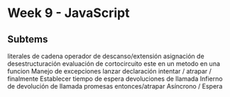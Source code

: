 # Week 9 - JavaScript
## Subtems
literales de cadena
operador de descanso/extensión
asignación de desestructuración
evaluación de cortocircuito
este
en un metodo
en una funcion
Manejo de excepciones
lanzar declaración
intentar / atrapar / finalmente
Establecer tiempo de espera
devoluciones de llamada
Infierno de devolución de llamada
promesas
entonces/atrapar
Asíncrono / Espera
